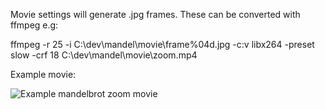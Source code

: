 Movie settings will generate .jpg frames. These can be converted with ffmpeg e.g:

ffmpeg -r 25 -i C:\dev\mandel\movie\frame%04d.jpg -c:v libx264 -preset slow -crf 18 C:\dev\mandel\movie\zoom.mp4

Example movie:

![Example mandelbrot zoom movie](https://drive.google.com/file/d/1G8vEifFbt_6SvWcWZx_0-mFQJFBpA8v3/view?usp=sharing)